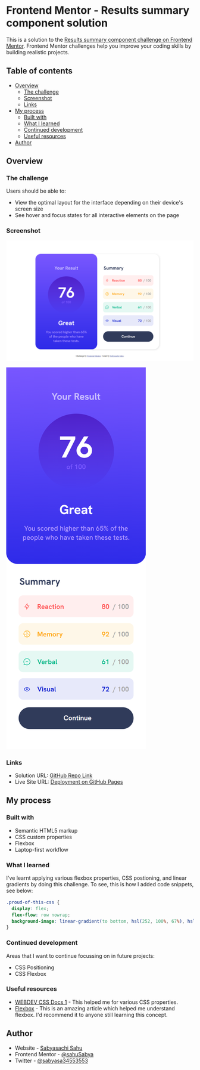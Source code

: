 # Frontend Mentor - Results summary component solution

This is a solution to the [Results summary component challenge on Frontend Mentor](https://www.frontendmentor.io/challenges/results-summary-component-CE_K6s0maV). Frontend Mentor challenges help you improve your coding skills by building realistic projects. 

## Table of contents

- [Overview](#overview)
  - [The challenge](#the-challenge)
  - [Screenshot](#screenshot)
  - [Links](#links)
- [My process](#my-process)
  - [Built with](#built-with)
  - [What I learned](#what-i-learned)
  - [Continued development](#continued-development)
  - [Useful resources](#useful-resources)
- [Author](#author)

## Overview

### The challenge

Users should be able to:

- View the optimal layout for the interface depending on their device's screen size
- See hover and focus states for all interactive elements on the page

### Screenshot

![Laptop Screenshot](screenshots/laptop.png)

![Mobile Screenshot](screenshots/mobile.png)

### Links

- Solution URL: [GitHub Repo Link](https://github.com/sahuSabya/RESULTS-SUMMARY-COMPONENT-MAIN)
- Live Site URL: [Deployment on GitHub Pages](https://sahusabya.github.io/RESULTS-SUMMARY-COMPONENT-MAIN/)

## My process

### Built with

- Semantic HTML5 markup
- CSS custom properties
- Flexbox
- Laptop-first workflow

### What I learned

I've learnt applying various flexbox properties, CSS postioning, and linear gradients by doing this challenge.
To see, this is how I added code snippets, see below:

```css
.proud-of-this-css {
  display: flex;
  flex-flow: row nowrap;
  background-image: linear-gradient(to bottom, hsl(252, 100%, 67%), hsl(241, 81%, 54%));
}
```

### Continued development

Areas that I want to continue focussing on in future projects:
- CSS Positioning
- CSS Flexbox

### Useful resources

- [WEBDEV CSS Docs 1](https://www.w3schools.com/css/) - This helped me for various CSS properties.
- [Flexbox](https://css-tricks.com/snippets/css/a-guide-to-flexbox/) - This is an amazing article which helped me understand flexbox. I'd recommend it to anyone still learning this concept.

## Author

- Website - [Sabyasachi Sahu](https://sahusabya.github.io/RESULTS-SUMMARY-COMPONENT-MAIN/)
- Frontend Mentor - [@sahuSabya](https://www.frontendmentor.io/profile/sahuSabya)
- Twitter - [@sabyasa34553553](https://www.twitter.com/sabyasa34553553)
